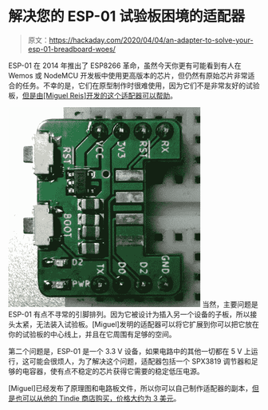 # 解决您的 ESP-01 试验板困境的适配器

> 原文：<https://hackaday.com/2020/04/04/an-adapter-to-solve-your-esp-01-breadboard-woes/>

ESP-01 在 2014 年推出了 ESP8266 革命，虽然今天你更有可能看到有人在 Wemos 或 NodeMCU 开发板中使用更高版本的芯片，但仍然有原始芯片非常适合的任务。不幸的是，它们在原型制作时很难使用，因为它们不是非常友好的试验板，[但是由[Miguel Reis]开发的这个适配器可以帮助](https://hackaday.io/project/170712-esp-01-breadboard-adaptor)。

[![](img/0f8f19f4ff771b57b357384f7d66e902.png)](https://hackaday.com/wp-content/uploads/2020/04/espadapter_detail2.jpg) 当然，主要问题是 ESP-01 有点不寻常的引脚排列。因为它被设计为插入另一个设备的子板，所以接头太紧，无法装入试验板。[Miguel]发明的适配器可以将它扩展到你可以把它放在你的试验板的中心线上，并且在它周围有足够的空间。

第二个问题是，ESP-01 是一个 3.3 V 设备，如果电路中的其他一切都在 5 V 上运行，这可能会很烦人，为了解决这个问题，适配器包括一个 SPX3819 调节器和足够的电容器，使有点不稳定的芯片获得它需要的稳定低压电源。

[Miguel]已经发布了原理图和电路板文件，所以你可以自己制作适配器的副本，[但是也可以从他的 Tindie 商店购买，价格大约为 3 美元](https://www.tindie.com/products/microinventions/esp-01-breadboard-adaptormount/)。